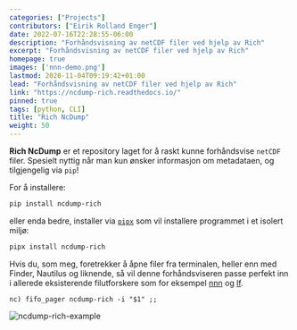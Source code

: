 ```yaml
---
categories: ["Projects"]
contributors: ["Eirik Rolland Enger"]
date: 2022-07-16T22:28:55-06:00
description: "Forhåndsvisning av netCDF filer ved hjelp av Rich"
excerpt: "Forhåndsvisning av netCDF filer ved hjelp av Rich"
homepage: true
images: ['nnn-demo.png']
lastmod: 2020-11-04T09:19:42+01:00
lead: "Forhåndsvisning av netCDF filer ved hjelp av Rich"
link: "https://ncdump-rich.readthedocs.io/"
pinned: true
tags: [python, CLI]
title: "Rich NcDump"
weight: 50
---
```


<!-- # Rich NcDump  -->

**Rich NcDump** er et repository laget for å raskt kunne forhåndsvise `netCDF` filer.
Spesielt nyttig når man kun ønsker informasjon om metadataen, og tilgjengelig via `pip`!

For å installere:

```bash
pip install ncdump-rich
```

eller enda bedre, installer via [`pipx`](https://github.com/pypa/pipx) som vil
installere programmet i et isolert miljø:

```bash
pipx install ncdump-rich
```

Hvis du, som meg, foretrekker å åpne filer fra terminalen, heller enn med Finder,
Nautilus og liknende, så vil denne forhåndsviseren passe perfekt inn i allerede
eksisterende filutforskere som for eksempel [nnn](https://github.com/jarun/nnn) og
[lf](https://github.com/gokcehan/lf).

````bash=10
nc) fifo_pager ncdump-rich -i "$1" ;;
``````

![ncdump-rich-example](https://raw.githubusercontent.com/engeir/ncdump-rich/main/demo/nnn-demo.png)
